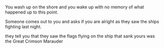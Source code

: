 You wash up on the shore and you wake up with no memory of what happened up to this point.

Someone comes out to you and asks if you are alright as they saw the ships fighting last night.

they tell you that they saw the flags flying on the ship that sank yours was the Great Crimson Marauder

